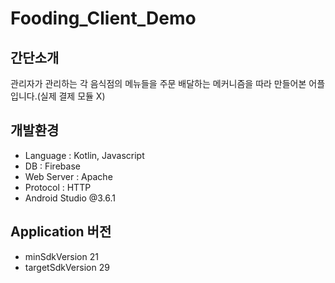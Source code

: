 # Fooding_Client_Demo

## 간단소개
관리자가 관리하는 각 음식점의 메뉴들을 주문 배달하는 메커니즘을 따라 만들어본 어플입니다.(실제 결제 모듈 X)

## 개발환경
* Language : Kotlin, Javascript
* DB : Firebase
* Web Server : Apache
* Protocol : HTTP
* Android Studio @3.6.1

## Application 버전
* minSdkVersion 21
* targetSdkVersion 29

